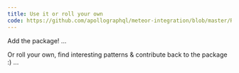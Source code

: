 ```yaml
---
title: Use it or roll your own
code: https://github.com/apollographql/meteor-integration/blob/master/README.md#4
---
```


Add the package! ...

Or roll your own, find interesting patterns & contribute back to the package :) ...
